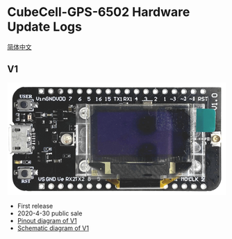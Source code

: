 # CubeCell-GPS-6502 Hardware Update Logs
[简体中文](https://heltec-automation.readthedocs.io/zh_CN/latest/cubecell/htcc-ab01/hardware_update_log.html)
## V1

![](img/hardware_update_log/01.png)

- First release
- 2020-4-30 public sale
- [Pinout diagram of V1](http://resource.heltec.cn/download/CubeCell/HTCC-AB02S/HTCC-AB02S_PinoutDiagram.pdf)
- [Schematic diagram of V1]()

